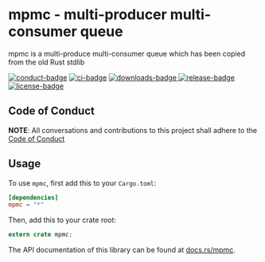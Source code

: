 # mpmc - multi-producer multi-consumer queue

mpmc is a multi-produce multi-consumer queue which has been copied from the old Rust stdlib

[![conduct-badge][]][conduct] [![ci-badge][]][ci] [![downloads-badge][] ![release-badge][]][crate] [![license-badge][]](#license)

[conduct-badge]: https://img.shields.io/badge/%E2%9D%A4-code%20of%20conduct-blue.svg
[ci-badge]: https://github.com/brayniac/mpmc/actions/workflows/cargo.yml/badge.svg?branch=master
[downloads-badge]: https://img.shields.io/crates/d/mpmc.svg
[release-badge]: https://img.shields.io/crates/v/mpmc.svg
[license-badge]: https://img.shields.io/crates/l/mpmc.svg
[conduct]: https://brayniac.github.io/conduct
[ci]: https://github.com/brayniac/mpmc/actions/workflows/cargo.yml?query=branch%3Amaster
[crate]: https://crates.io/crates/mpmc
[Cargo]: https://github.com/rust-lang/cargo

## Code of Conduct

**NOTE**: All conversations and contributions to this project shall adhere to the [Code of Conduct][conduct]

## Usage

To use `mpmc`, first add this to your `Cargo.toml`:

```toml
[dependencies]
mpmc = "*"
```

Then, add this to your crate root:

```rust
extern crate mpmc;
```

The API documentation of this library can be found at
[docs.rs/mpmc](https://docs.rs/mpmc/).
